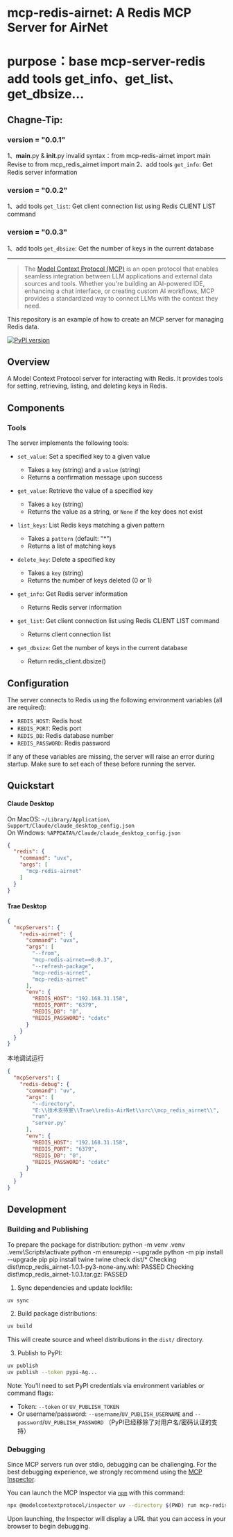 # mcp-redis-airnet: A Redis MCP Server for AirNet 
# purpose：base mcp-server-redis add tools get_info、get_list、get_dbsize...
## Chagne-Tip:
### version = "0.0.1"
  1、__main__.py & __init__.py invalid syntax：from mcp-redis-airnet import main Revise to from mcp_redis_airnet import main
  2、add tools `get_info`: Get Redis server information
### version = "0.0.2"
  1、add tools `get_list`: Get client connection list using Redis CLIENT LIST command
### version = "0.0.3"
  1、add tools `get_dbsize`: Get the number of keys in the current database

---

> The [Model Context Protocol (MCP)](https://modelcontextprotocol.io/introduction) is an open protocol that enables seamless integration between LLM applications and external data sources and tools. Whether you're building an AI-powered IDE, enhancing a chat interface, or creating custom AI workflows, MCP provides a standardized way to connect LLMs with the context they need.

This repository is an example of how to create an MCP server for managing Redis data.

[![PyPI version](https://badge.fury.io/py/mcp-redis-airnet.svg)](https://pypi.org/project/mcp-redis-airnet/)

## Overview

A Model Context Protocol server for interacting with Redis. It provides tools for setting, retrieving, listing, and deleting keys in Redis.

## Components

### Tools

The server implements the following tools:

- `set_value`: Set a specified key to a given value
  - Takes a `key` (string) and a `value` (string)
  - Returns a confirmation message upon success

- `get_value`: Retrieve the value of a specified key
  - Takes a `key` (string)
  - Returns the value as a string, or `None` if the key does not exist

- `list_keys`: List Redis keys matching a given pattern
  - Takes a `pattern` (default: "*")
  - Returns a list of matching keys

- `delete_key`: Delete a specified key
  - Takes a `key` (string)
  - Returns the number of keys deleted (0 or 1)

- `get_info`: Get Redis server information
  - Returns Redis server information

- `get_list`: Get client connection list using Redis CLIENT LIST command
  - Returns client connection list

- `get_dbsize`: Get the number of keys in the current database
  - Return redis_client.dbsize()

## Configuration

The server connects to Redis using the following environment variables (all are required):

- `REDIS_HOST`: Redis host  
- `REDIS_PORT`: Redis port  
- `REDIS_DB`: Redis database number  
- `REDIS_PASSWORD`: Redis password  

If any of these variables are missing, the server will raise an error during startup. Make sure to set each of these before running the server.

## Quickstart

#### Claude Desktop

On MacOS: `~/Library/Application\ Support/Claude/claude_desktop_config.json`  
On Windows: `%APPDATA%/Claude/claude_desktop_config.json`

```json
{
  "redis": {
    "command": "uvx",
    "args": [
      "mcp-redis-airnet"
    ]
  }
}
```
#### Trae Desktop
```json
{
  "mcpServers": {
    "redis-airnet": {
      "command": "uvx",
      "args": [
        "--from",
        "mcp-redis-airnet==0.0.3",
        "--refresh-package",
        "mcp-redis-airnet",
        "mcp-redis-airnet"
      ],
      "env": {
        "REDIS_HOST": "192.168.31.158",
        "REDIS_PORT": "6379",
        "REDIS_DB": "0",
        "REDIS_PASSWORD": "cdatc"
      }
    }
  }
}
```
本地调试运行
```json
{
  "mcpServers": {
    "redis-debug": {
      "command": "uv",
      "args": [
        "--directory",
        "E:\\技术支持室\\Trae\\redis-AirNet\\src\\mcp_redis_airnet\\",
        "run",
        "server.py"
      ],
      "env": {
        "REDIS_HOST": "192.168.31.158",
        "REDIS_PORT": "6379",
        "REDIS_DB": "0",
        "REDIS_PASSWORD": "cdatc"
      }
    }
  }
}
```

## Development

### Building and Publishing

To prepare the package for distribution:
python -m venv .venv
.venv\Scripts\activate
python -m ensurepip --upgrade
python -m pip install --upgrade pip
pip install twine
twine check dist/*
	Checking dist\mcp_redis_airnet-1.0.1-py3-none-any.whl: PASSED
	Checking dist\mcp_redis_airnet-1.0.1.tar.gz: PASSED
  
1. Sync dependencies and update lockfile:
```bash
uv sync
```

2. Build package distributions:
```bash
uv build
```

This will create source and wheel distributions in the `dist/` directory.

3. Publish to PyPI:
```bash
uv publish
uv publish --token pypi-Ag...
```

Note: You'll need to set PyPI credentials via environment variables or command flags:
- Token: `--token` or `UV_PUBLISH_TOKEN`
- Or username/password: `--username`/`UV_PUBLISH_USERNAME` and `--password`/`UV_PUBLISH_PASSWORD` （PyPI已经移除了对用户名/密码认证的支持）

### Debugging

Since MCP servers run over stdio, debugging can be challenging. For the best debugging
experience, we strongly recommend using the [MCP Inspector](https://github.com/modelcontextprotocol/inspector).

You can launch the MCP Inspector via [`npm`](https://docs.npmjs.com/downloading-and-installing-node-js-and-npm) with this command:

```bash
npx @modelcontextprotocol/inspector uv --directory $(PWD) run mcp-redis-airnet
```

Upon launching, the Inspector will display a URL that you can access in your browser to begin debugging.